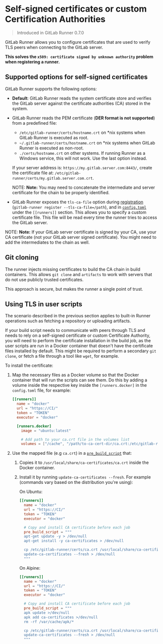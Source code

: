 # Self-signed certificates or custom Certification Authorities

> Introduced in GitLab Runner 0.7.0

GitLab Runner allows you to configure certificates that are used to verify TLS peers
when connecting to the GitLab server.

**This solves the `x509: certificate signed by unknown authority` problem when registering a runner.**

## Supported options for self-signed certificates

GitLab Runner supports the following options:

- **Default**: GitLab Runner reads the system certificate store and verifies the
  GitLab server against the certificate authorities (CA) stored in the system.

- GitLab Runner reads the PEM certificate (**DER format is not supported**) from a
  predefined file:

  - `/etc/gitlab-runner/certs/hostname.crt` on *nix systems when GitLab Runner is executed as root.
  - `~/.gitlab-runner/certs/hostname.crt` on *nix systems when GitLab Runner is executed as non-root.
  - `./certs/hostname.crt` on other systems. If running Runner as a Windows service,
    this will not work. Use the last option instead.

  If your server address is: `https://my.gitlab.server.com:8443/`, create the
  certificate file at: `/etc/gitlab-runner/certs/my.gitlab.server.com.crt`.

  NOTE: **Note:**
  You may need to concatenate the intermediate and server certificate for the chain to
  be properly identified.

- GitLab Runner exposes the `tls-ca-file` option during [registration](../commands/README.md#gitlab-runner-register)
  (`gitlab-runner register --tls-ca-file=/path`), and in [`config.toml`](advanced-configuration.md)
  under the `[[runners]]` section. This allows you to specify a custom certificate file.
  This file will be read every time the runner tries to access the GitLab server.

NOTE: **Note:**
If your GitLab server certificate is signed by your CA, use your CA certificate
(not your GitLab server signed certificate). You might need to add the intermediates to the chain as well.

## Git cloning

The runner injects missing certificates to build the CA chain in build containers.
This allows `git clone` and `artifacts` to work with servers that do not use publicly
trusted certificates.

This approach is secure, but makes the runner a single point of trust.

## Using TLS in user scripts

The scenario described in the previous section applies to built-in Runner operations
such as fetching a repository or uploading artifacts.

If your build script needs to communicate with peers through TLS and needs to rely on
a self-signed certificate or custom Certificate Authority, you will need to perform the
certificate installation in the build job, as the user scripts are run in a Docker container
that doesn't have the certificate files installed by default. This might be required to perform
a secondary `git clone`, or fetch a file through a tool like `wget`, for example.

To install the certificate:

1. Map the necessary files as a Docker volume so that the Docker container that will run
   the scripts can see them. Do this by adding a volume inside the respective key inside
   the `[runners.docker]` in the `config.toml` file, for example:

   ```toml
   [[runners]]
     name = "docker"
     url = "https://CI/"
     token = "TOKEN"
     executor = "docker"

     [runners.docker]
       image = "ubuntu:latest"

       # Add path to your ca.crt file in the volumes list
       volumes = ["/cache", "/path/to-ca-cert-dir/ca.crt:/etc/gitlab-runner/certs/ca.crt:ro"]
   ```

1. Use the mapped file (e.g `ca.crt`) in a [`pre_build_script`](./advanced-configuration.md#the-runners-section) that:
    1. Copies it to `/usr/local/share/ca-certificates/ca.crt` inside the Docker container.
    1. Install it by running `update-ca-certificates --fresh`. For example (commands
       vary based on the distribution you're using):

        On Ubuntu:

        ```toml
        [[runners]]
          name = "docker"
          url = "https://CI/"
          token = "TOKEN"
          executor = "docker"

          # Copy and install CA certificate before each job
          pre_build_script = """
          apt-get update -y > /dev/null
          apt-get install -y ca-certificates > /dev/null

          cp /etc/gitlab-runner/certs/ca.crt /usr/local/share/ca-certificates/ca.crt
          update-ca-certificates --fresh > /dev/null
          """
        ```

        On Alpine:

        ```toml
        [[runners]]
          name = "docker"
          url = "https://CI/"
          token = "TOKEN"
          executor = "docker"

          # Copy and install CA certificate before each job
          pre_build_script = """
          apk update >/dev/null
          apk add ca-certificates >/dev/null
          rm -rf /var/cache/apk/*

          cp /etc/gitlab-runner/certs/ca.crt /usr/local/share/ca-certificates/ca.crt
          update-ca-certificates --fresh > /dev/null
          """
        ```
